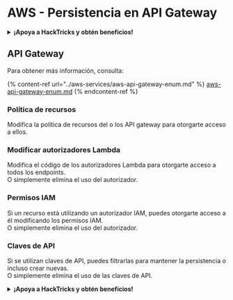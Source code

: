 # AWS - Persistencia en API Gateway

<details>

<summary><strong>¡Apoya a HackTricks y obtén beneficios!</strong></summary>

* Si quieres ver a tu **empresa anunciada en HackTricks** o si quieres acceder a la **última versión de PEASS o descargar HackTricks en PDF**, consulta los [**PLANES DE SUSCRIPCIÓN**](https://github.com/sponsors/carlospolop).
* Obtén el [**merchandising oficial de PEASS y HackTricks**](https://peass.creator-spring.com).
* Descubre [**The PEASS Family**](https://opensea.io/collection/the-peass-family), nuestra colección exclusiva de [**NFTs**](https://opensea.io/collection/the-peass-family).
* **Únete al** 💬 [**grupo de Discord**](https://discord.gg/hRep4RUj7f) o al [**grupo de Telegram**](https://t.me/peass) o **sígueme en** **Twitter** 🐦 [**@carlospolopm**](https://twitter.com/carlospolopm).

* **Comparte tus trucos de hacking enviando PRs a los repositorios de** [**HackTricks**](https://github.com/carlospolop/hacktricks) y [**HackTricks Cloud**](https://github.com/carlospolop/hacktricks-cloud) en GitHub.

</details>

## API Gateway

Para obtener más información, consulta:

{% content-ref url="../aws-services/aws-api-gateway-enum.md" %}
[aws-api-gateway-enum.md](../aws-services/aws-api-gateway-enum.md)
{% endcontent-ref %}

### Política de recursos

Modifica la política de recursos del o los API gateway para otorgarte acceso a ellos.

### Modificar autorizadores Lambda

Modifica el código de los autorizadores Lambda para otorgarte acceso a todos los endpoints.\
O simplemente elimina el uso del autorizador.

### Permisos IAM

Si un recurso está utilizando un autorizador IAM, puedes otorgarte acceso a él modificando los permisos IAM.\
O simplemente elimina el uso del autorizador.

### Claves de API

Si se utilizan claves de API, puedes filtrarlas para mantener la persistencia o incluso crear nuevas.\
O simplemente elimina el uso de las claves de API.

<details>

<summary><strong>¡Apoya a HackTricks y obtén beneficios!</strong></summary>

* Si quieres ver a tu **empresa anunciada en HackTricks** o si quieres acceder a la **última versión de PEASS o descargar HackTricks en PDF**, consulta los [**PLANES DE SUSCRIPCIÓN**](https://github.com/sponsors/carlospolop).
* Obtén el [**merchandising oficial de PEASS y HackTricks**](https://peass.creator-spring.com).
* Descubre [**The PEASS Family**](https://opensea.io/collection/the-peass-family), nuestra colección exclusiva de [**NFTs**](https://opensea.io/collection/the-peass-family).
* **Únete al** 💬 [**grupo de Discord**](https://discord.gg/hRep4RUj7f) o al [**grupo de Telegram**](https://t.me/peass) o **sígueme en** **Twitter** 🐦 [**@carlospolopm**](https://twitter.com/carlospolopm).

* **Comparte tus trucos de hacking enviando PRs a los repositorios de** [**HackTricks**](https://github.com/carlospolop/hacktricks) y [**HackTricks Cloud**](https://github.com/carlospolop/hacktricks-cloud) en GitHub.

</details>
